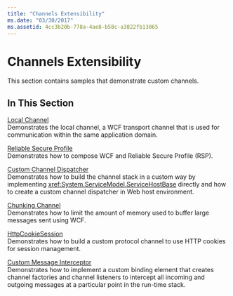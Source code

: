 ```yaml
---
title: "Channels Extensibility"
ms.date: "03/30/2017"
ms.assetid: 4cc3b20b-778a-4ae8-b58c-a3822fb13065
---
```

# Channels Extensibility
This section contains samples that demonstrate custom channels.  
  
## In This Section  
 [Local Channel](../../../../docs/framework/wcf/samples/local-channel.md)  
 Demonstrates the local channel, a WCF transport channel that is used for communication within the same application domain.  
  
 [Reliable Secure Profile](../../../../docs/framework/wcf/samples/reliable-secure-profile.md)  
 Demonstrates how to compose WCF and Reliable Secure Profile (RSP).  
  
 [Custom Channel Dispatcher](../../../../docs/framework/wcf/samples/custom-channel-dispatcher.md)  
 Demonstrates how to build the channel stack in a custom way by implementing <xref:System.ServiceModel.ServiceHostBase> directly and how to create a custom channel dispatcher in Web host environment.  
  
 [Chunking Channel](../../../../docs/framework/wcf/samples/chunking-channel.md)  
 Demonstrates how to limit the amount of memory used to buffer large messages sent using WCF.
  
 [HttpCookieSession](../../../../docs/framework/wcf/samples/httpcookiesession.md)  
 Demonstrates how to build a custom protocol channel to use HTTP cookies for session management.  
  
 [Custom Message Interceptor](../../../../docs/framework/wcf/samples/custom-message-interceptor.md)  
 Demonstrates how to implement a custom binding element that creates channel factories and channel listeners to intercept all incoming and outgoing messages at a particular point in the run-time stack.
